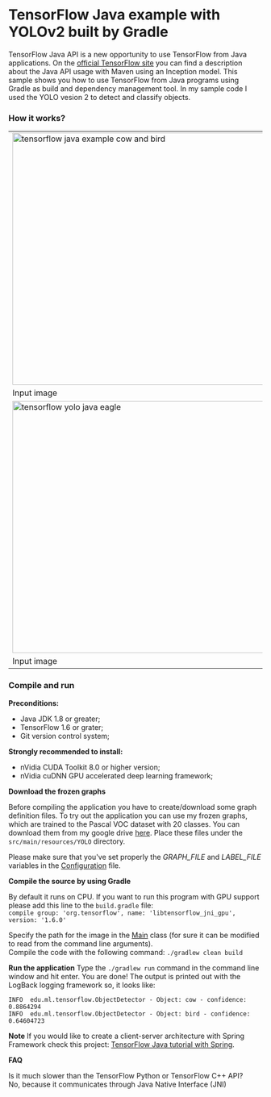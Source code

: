 # TensorFlow Java example with YOLOv2 built by Gradle
TensorFlow Java API is a new opportunity to use TensorFlow from Java applications. 
On the [official TensorFlow site](https://www.tensorflow.org/install/install_java) you can find a description about the
Java API usage with Maven using an Inception model. This sample shows you how to use TensorFlow from Java programs using Gradle as build and 
dependency management tool. In my sample code I used the YOLO vesion 2 to detect and classify objects.

### How it works?

<table>
  <tr>
    <td><img src="https://github.com/szaza/tensorflow-java-yolo/blob/master/src/main/resources/image/cow-and-bird.jpg" title="tensorflow java api cow and bird" alt="tensorflow java example cow and bird" width="500"/></td>
    <td><img src="https://github.com/szaza/tensorflow-java-yolo/blob/master/sample/cow-and-bird.jpg" title="tensorflow java example" alt="tensorflow java example" width="500"/></td>
  </tr>
  <tr>
    <td>Input image</td>
    <td>Bird and cow detected by YOLO using TensorFlow Java API</td>
  </tr>
  <tr>
    <td><img src="https://github.com/szaza/tensorflow-java-yolo/blob/master/src/main/resources/image/eagle.jpg" title="tensorflow yolo java eagle" alt="tensorflow yolo java eagle" width="500"/></td>
    <td><img src="https://github.com/szaza/tensorflow-java-yolo/blob/master/sample/eagle.jpg" title="tensoflow java yolo sample" alt="java tensorflow yolo sample" width="500"/></td>
  </tr>
  <tr>
    <td>Input image</td>
    <td>Bird detected by YOLO using TensorFlow Java API</td>
  </tr>  
 </table>

### Compile and run

**Preconditions:**
- Java JDK 1.8 or greater;
- TensorFlow 1.6 or grater;
- Git version control system;

**Strongly recommended to install:**
- nVidia CUDA Toolkit 8.0 or higher version;
- nVidia cuDNN GPU accelerated deep learning framework;

**Download the frozen graphs**

Before compiling the application you have to create/download some graph definition files. To try out the application you
can use my frozen graphs, which are trained to the Pascal VOC dataset with 20 classes. You can download them from my
google drive [here](https://drive.google.com/open?id=1GfS1Yle7Xari1tRUEi2EDYedFteAOaoN). Place these files under the
`src/main/resources/YOLO` directory.

Please make sure that you've set properly the *GRAPH_FILE* and *LABEL_FILE* variables in the [Configuration](https://github.com/szaza/tensorflow-java-yolo/blob/master/src/main/java/edu/ml/tensorflow/Config.java) file.

**Compile the source by using Gradle**

By default it runs on CPU. If you want to run this program with GPU support please add this line to the `build.gradle` file: <br/>
`compile group: 'org.tensorflow', name: 'libtensorflow_jni_gpu', version: '1.6.0'`

Specify the path for the image in the [Main](https://github.com/szaza/tensorflow-java-yolo/blob/master/src/main/java/edu/ml/tensorflow/Main.java) class (for sure it can be modified to read from the command line arguments).<br/>
Compile the code with the following command: `./gradlew clean build`

**Run the application**
Type the `./gradlew run` command in the command line window and hit enter. You are done!
The output is printed out with the LogBack logging framework so, it looks like:

`INFO  edu.ml.tensorflow.ObjectDetector - Object: cow - confidence: 0.8864294` <br/>
`INFO  edu.ml.tensorflow.ObjectDetector - Object: bird - confidence: 0.64604723`

**Note**
If you would like to create a client-server architecture with Spring Framework check this project: [TensorFlow Java tutorial with Spring](https://github.com/szaza/tensorflow-java-examples-spring).

**FAQ**

Is it much slower than the TensorFlow Python or TensorFlow C++ API? <br/>
   No, because it communicates through Java Native Interface (JNI)
